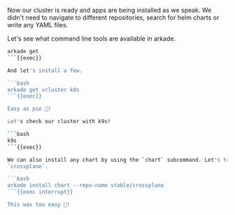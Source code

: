 Now our cluster is ready and apps are being installed as we speak. We didn't
need to navigate to different repositories, search for helm charts or write any
YAML files. 

Let's see what command line tools are available in arkade.

```bash
arkade get
```{{exec}}

And let's install a few.

```bash
arkade get vcluster k9s
```{{exec}}

Easy as pie 🥧!

Let's check our cluster with k9s!

```bash
k9s
```{{exec}}

We can also install any chart by using the `chart` subcommand. Let's try with
`crossplane`.

```bash
arkade install chart --repo-name stable/crossplane 
```{{exec interrupt}}

This was too easy 🤯!
